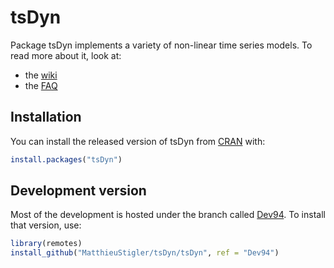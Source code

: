 
<!-- README.md is generated from README.Rmd. Please edit that file -->
tsDyn
=====

Package tsDyn implements a variety of non-linear time series models. To read more about it, look at:

-   the [wiki](https://github.com/MatthieuStigler/tsDyn/wiki)
-   the [FAQ](https://github.com/MatthieuStigler/tsDyn/wiki/FAQ)

Installation
------------

You can install the released version of tsDyn from [CRAN](https://CRAN.R-project.org) with:

``` r
install.packages("tsDyn")
```

Development version
-------------------

Most of the development is hosted under the branch called [Dev94](https://github.com/MatthieuStigler/tsDyn/tree/Dev94). To install that version, use:

``` r
library(remotes)
install_github("MatthieuStigler/tsDyn/tsDyn", ref = "Dev94")
```
